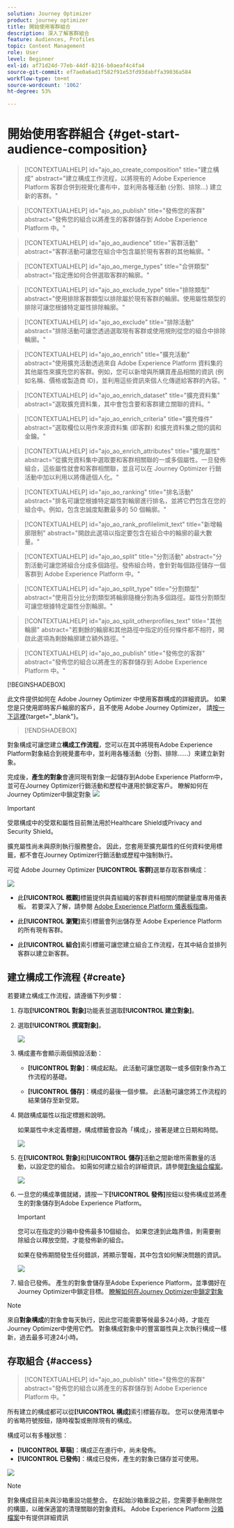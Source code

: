 ```yaml
---
solution: Journey Optimizer
product: journey optimizer
title: 開始使用客群組合
description: 深入了解客群組合
feature: Audiences, Profiles
topic: Content Management
role: User
level: Beginner
exl-id: af71d24d-77eb-44df-8216-b0aeaf4c4fa4
source-git-commit: ef7ae0a6ad1f582f91e53fd93dabffa39036a584
workflow-type: tm+mt
source-wordcount: '1062'
ht-degree: 53%

---
```


# 開始使用客群組合 {#get-start-audience-composition}

>[!CONTEXTUALHELP]
>id="ajo_ao_create_composition"
>title="建立構成"
>abstract="建立構成工作流程，以將現有的 Adobe Experience Platform 客群合併到視覺化畫布中，並利用各種活動 (分割、排除…) 建立新的客群。"

>[!CONTEXTUALHELP]
>id="ajo_ao_publish"
>title="發佈您的客群"
>abstract="發佈您的組合以將產生的客群儲存到 Adobe Experience Platform 中。"

>[!CONTEXTUALHELP]
>id="ajo_ao_audience"
>title="客群活動"
>abstract="客群活動可讓您在組合中包含屬於現有客群的其他輪廓。"

>[!CONTEXTUALHELP]
>id="ajo_ao_merge_types"
>title="合併類型"
>abstract="指定應如何合併選取客群的輪廓。"

>[!CONTEXTUALHELP]
>id="ajo_ao_exclude_type"
>title="排除類型"
>abstract="使用排除客群類型以排除屬於現有客群的輪廓。使用屬性類型的排除可讓您根據特定屬性排除輪廓。"

>[!CONTEXTUALHELP]
>id="ajo_ao_exclude"
>title="排除活動"
>abstract="排除活動可讓您透過選取現有客群或使用規則從您的組合中排除輪廓。"

>[!CONTEXTUALHELP]
>id="ajo_ao_enrich"
>title="擴充活動"
>abstract="使用擴充活動透過來自 Adobe Experience Platform 資料集的其他屬性來擴充您的客群。例如，您可以新增與所購買產品相關的資訊 (例如名稱、價格或製造商 ID)，並利用這些資訊來個人化傳遞給客群的內容。"

>[!CONTEXTUALHELP]
>id="ajo_ao_enrich_dataset"
>title="擴充資料集"
>abstract="選取擴充資料集，其中會包含要和客群建立關聯的資料。"

>[!CONTEXTUALHELP]
>id="ajo_ao_enrich_criteria"
>title="擴充條件"
>abstract="選取欄位以用作來源資料集 (即客群) 和擴充資料集之間的調和金鑰。"

>[!CONTEXTUALHELP]
>id="ajo_ao_enrich_attributes"
>title="擴充屬性"
>abstract="從擴充資料集中選取要和客群相關聯的一或多個屬性。一旦發佈組合，這些屬性就會和客群相關聯，並且可以在 Journey Optimizer 行銷活動中加以利用以將傳遞個人化。"

>[!CONTEXTUALHELP]
>id="ajo_ao_ranking"
>title="排名活動"
>abstract="排名可讓您根據特定屬性對輪廓進行排名，並將它們包含在您的組合中。例如，包含忠誠度點數最多的 50 個輪廓。"

>[!CONTEXTUALHELP]
>id="ajo_ao_rank_profilelimit_text"
>title="新增輪廓限制"
>abstract="開啟此選項以指定要包含在組合中的輪廓的最大數量。"

<!-- [!CONTEXTUALHELP]
>id="ajo_ao_control_group_text"
>title="Control Group"
>abstract="Use control groups to isolate a portion of the profiles. This allows you to measure the impact of a marketing activity and make a comparison with the behavior of the rest of the population."-->

>[!CONTEXTUALHELP]
>id="ajo_ao_split"
>title="分割活動"
>abstract="分割活動可讓您將組合分成多個路徑。發佈組合時，會針對每個路徑儲存一個客群到 Adobe Experience Platform 中。"

>[!CONTEXTUALHELP]
>id="ajo_ao_split_type"
>title="分割類型"
>abstract="使用百分比分割類型將輪廓隨機分割為多個路徑。屬性分割類型可讓您根據特定屬性分割輪廓。"

>[!CONTEXTUALHELP]
>id="ajo_ao_split_otherprofiles_text"
>title="其他輪廓"
>abstract="若剩餘的輪廓和其他路徑中指定的任何條件都不相符，開啟此選項為剩餘輪廓建立額外路徑。"

>[!CONTEXTUALHELP]
>id="ajo_ao_publish"
>title="發佈您的客群"
>abstract="發佈您的組合以將產生的客群儲存到 Adobe Experience Platform 中。"
>
[!BEGINSHADEBOX]

此文件提供如何在 Adobe Journey Optimizer 中使用客群構成的詳細資訊。 如果您是只使用即時客戶輪廓的客戶，且不使用 Adobe Journey Optimizer， 請[按一下這裡](https://experienceleague.adobe.com/docs/experience-platform/segmentation/ui/audience-composition.html?lang=zh-Hant){target="_blank"}。

>[!ENDSHADEBOX]

對象構成可讓您建立&#x200B;**構成工作流程**，您可以在其中將現有Adobe Experience Platform對象結合到視覺畫布中，並利用各種活動（分割、排除……）來建立新對象。

完成後，**產生的對象**會連同現有對象一起儲存到Adobe Experience Platform中，並可在Journey Optimizer行銷活動和歷程中運用於鎖定客戶。 瞭解如何在Journey Optimizer中鎖定對象
![](assets/audiences-process.png)

>[!IMPORTANT]
>
>受眾構成中的受眾和屬性目前無法用於Healthcare Shield或Privacy and Security Shield。
>
>擴充屬性尚未與原則執行服務整合。 因此，您套用至擴充屬性的任何資料使用標籤，都不會在Journey Optimizer行銷活動或歷程中強制執行。

可從 Adobe Journey Optimizer **[!UICONTROL 客群]**&#x200B;選單存取客群構成：

![](assets/audiences-browse.png)

* 此&#x200B;**[!UICONTROL 概觀]**&#x200B;標籤提供與貴組織的客群資料相關的關鍵量度專用儀表板。 若要深入了解，請參閱 [Adobe Experience Platform 儀表板指南](https://experienceleague.adobe.com/docs/experience-platform/dashboards/guides/segments.html?lang=zh-Hant)。

* 此&#x200B;**[!UICONTROL 瀏覽]**&#x200B;索引標籤會列出儲存至 Adobe Experience Platform 的所有現有客群。

* 此&#x200B;**[!UICONTROL 組合]**&#x200B;索引標籤可讓您建立組合工作流程，在其中結合並排列客群以建立新客群。

## 建立構成工作流程 {#create}

若要建立構成工作流程，請遵循下列步驟：

1. 存取&#x200B;**[!UICONTROL 對象]**&#x200B;功能表並選取&#x200B;**[!UICONTROL 建立對象]**。

1. 選取&#x200B;**[!UICONTROL 撰寫對象]**。

   ![](assets/audiences-create.png)

1. 構成畫布會顯示兩個預設活動：

   * **[!UICONTROL 對象]**：構成起點。 此活動可讓您選取一或多個對象作為工作流程的基礎。

   * **[!UICONTROL 儲存]**：構成的最後一個步驟。 此活動可讓您將工作流程的結果儲存至新受眾。

1. 開啟構成屬性以指定標題和說明。

   如果屬性中未定義標題，構成標籤會設為「構成」，接著是建立日期和時間。

   ![](assets/audiences-properties.png)

1. 在&#x200B;**[!UICONTROL 對象]**&#x200B;和&#x200B;**[!UICONTROL 儲存]**&#x200B;活動之間新增所需數量的活動，以設定您的組合。 如需如何建立組合的詳細資訊，請參閱[對象組合檔案](https://experienceleague.adobe.com/en/docs/experience-platform/segmentation/ui/audience-composition)。

   ![](assets/audiences-publish.png)

1. 一旦您的構成準備就緒，請按一下&#x200B;**[!UICONTROL 發佈]**&#x200B;按鈕以發佈構成並將產生的對象儲存到Adobe Experience Platform。

   >[!IMPORTANT]
   >
   >您可以在指定的沙箱中發佈最多10個組合。 如果您達到此臨界值，則需要刪除組合以釋放空間，才能發佈新的組合。

   如果在發佈期間發生任何錯誤，將顯示警報，其中包含如何解決問題的資訊。

   ![](assets/audiences-alerts.png)

1. 組合已發佈。 產生的對象會儲存至Adobe Experience Platform，並準備好在Journey Optimizer中鎖定目標。 [瞭解如何在Journey Optimizer中鎖定對象](../audience/about-audiences.md#segments-in-journey-optimizer)

>[!NOTE]
>
>來自&#x200B;**對象構成**&#x200B;的對象會每天執行，因此您可能需要等候最多24小時，才能在Journey Optimizer中使用它們。 對象構成對象中的豐富屬性與上次執行構成一樣新，過去最多可達24小時。

## 存取組合 {#access}

>[!CONTEXTUALHELP]
>id="ajo_ao_publish"
>title="發佈您的客群"
>abstract="發佈您的組合以將產生的客群儲存到 Adobe Experience Platform 中。"

所有建立的構成都可以從&#x200B;**[!UICONTROL 構成]**&#x200B;索引標籤存取。 您可以使用清單中的省略符號按鈕，隨時複製或刪除現有的構成。

構成可以有多種狀態：

* **[!UICONTROL 草稿]**：構成正在進行中，尚未發佈。
* **[!UICONTROL 已發佈]**：構成已發佈，產生的對象已儲存並可使用。

![](assets/audiences-compositions.png)

>[!NOTE]
>
>對象構成目前未與沙箱重設功能整合。 在起始沙箱重設之前，您需要手動刪除您的構圖，以確保適當的清理關聯的對象資料。 Adobe Experience Platform [沙箱檔案](https://experienceleague.adobe.com/docs/experience-platform/sandbox/ui/user-guide.html#delete-audience-compositions)中有提供詳細資訊
